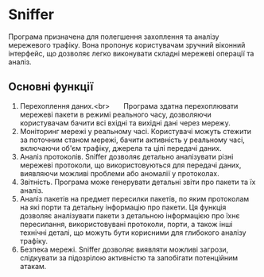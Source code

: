 # Sniffer
Програма призначена  для полегшення захоплення та аналізу мережевого трафіку. Вона пропонує користувачам зручний віконний інтерфейс, що дозволяє легко виконувати складні мережеві операції та аналіз.
## Основні функції
1. Перехоплення даних.<br\>
$~~~~~~$Програма здатна перехоплювати мережеві пакети в режимі реального часу, дозволяючи користувачам бачити всі вхідні та вихідні дані через мережу.
2. Моніторинг мережі у реальному часі.
     Користувачі можуть стежити за поточним станом мережі, бачити активність у реальному часі, включаючи об'єм трафіку, джерела та цілі передачі даних.
3. Аналіз протоколів.
     Sniffer дозволяє детально аналізувати різні мережеві протоколи, що використовуються для передачі даних, виявляючи можливі проблеми або аномалії у протоколах.
4. Звітність.
     Програма може генерувати детальні звіти про пакети та їх аналіз.
5. Аналіз пакетів на предмет пересилки пакетів, по яким протоколам на які порти та детальну інформацію про пакети.
     Ця функція дозволяє аналізувати пакети з детальною інформацією про їхнє пересилання, використовувані протоколи, порти, а також інші технічні деталі, що можуть бути корисними для глибокого аналізу трафіку.
6. Безпека мережі.
     Sniffer дозволяє виявляти можливі загрози, слідкувати за підозрілою активністю та запобігати потенційним атакам.  
